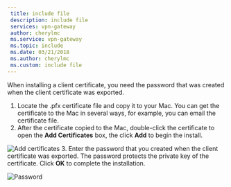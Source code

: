 ```yaml
---
 title: include file
 description: include file
 services: vpn-gateway
 author: cherylmc
 ms.service: vpn-gateway
 ms.topic: include
 ms.date: 03/21/2018
 ms.author: cherylmc
 ms.custom: include file
---
```

When installing a client certificate, you need the password that was created when the client certificate was exported.

1. Locate the .pfx certificate file and copy it to your Mac. You can get the certificate to the Mac in several ways, for example, you can email the certificate file.
2. After the certificate copied to the Mac, double-click the certificate to open the **Add Certificates** box, the click **Add** to begin the install.

  ![Add certificates](./media/vpn-gateway-certificates-install-mac-client-cert-include/addcert.png)
3. Enter the password that you created when the client certificate was exported. The password protects the private key of the certificate. Click **OK** to complete the installation.

  ![Password](./media/vpn-gateway-certificates-install-mac-client-cert-include/password.png)